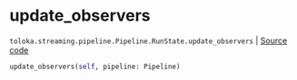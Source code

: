 # update_observers
`toloka.streaming.pipeline.Pipeline.RunState.update_observers` | [Source code](https://github.com/Toloka/toloka-kit/blob/v1.2.2/src/streaming/pipeline.py#L273)

```python
update_observers(self, pipeline: Pipeline)
```

